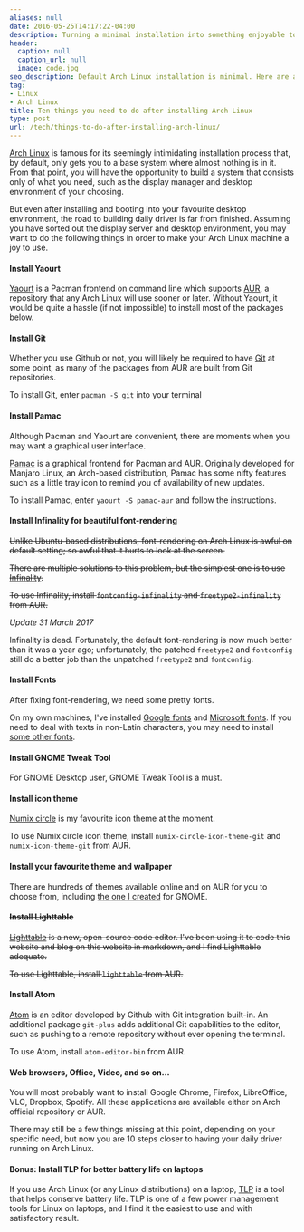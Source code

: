 ```yaml
---
aliases: null
date: 2016-05-25T14:17:22-04:00
description: Turning a minimal installation into something enjoyable to use
header:
  caption: null
  caption_url: null
  image: code.jpg
seo_description: Default Arch Linux installation is minimal. Here are a few recommendations on how to make your Arch Linux installation a joy to use.
tag:
- Linux
- Arch Linux
title: Ten things you need to do after installing Arch Linux
type: post
url: /tech/things-to-do-after-installing-arch-linux/
---
```


[Arch Linux](https://www.archlinux.org/) is famous for its seemingly intimidating installation process that, by default, only gets you to a base system where almost nothing is in it. From that point, you will have the opportunity to build a system that consists only of what you need, such as the display manager and desktop environment of your choosing.

But even after installing and booting into your favourite desktop environment, the road to building daily driver is far from finished. Assuming you have sorted out the display server and desktop environment, you may want to do the following things in order to make your Arch Linux machine a joy to use.


#### Install Yaourt

[Yaourt](https://archlinux.fr/yaourt-en) is a Pacman frontend on command line which supports [AUR](https://wiki.archlinux.org/index.php/AUR), a repository that any Arch Linux will use sooner or later. Without Yaourt, it would be quite a hassle (if not impossible) to install most of the packages below.

#### Install Git

Whether you use Github or not, you will likely be required to have [Git](https://www.archlinux.org/packages/extra/x86_64/git/) at some point, as many of the packages from AUR are built from Git repositories.

To install Git, enter ```pacman -S git``` into your terminal

#### Install Pamac

Although Pacman and Yaourt are convenient, there are moments when you may want a graphical user interface.

[Pamac](https://aur.archlinux.org/packages/pamac-aur/) is a graphical frontend for Pacman and AUR. Originally developed for Manjaro Linux, an Arch-based distribution, Pamac has some nifty features such as a little tray icon to remind you of availability of new updates.

To install Pamac, enter ```yaourt -S pamac-aur``` and follow the instructions.

#### Install Infinality for beautiful font-rendering

~~Unlike Ubuntu-based distributions, font-rendering on Arch Linux is awful on default setting; so awful that it hurts to look at the screen.~~

~~There are multiple solutions to this problem, but the simplest one is to use [Infinality](https://aur.archlinux.org/packages/fontconfig-infinality/).~~

~~To use Infinality, install ```fontconfig-infinality``` and ```freetype2-infinality``` from AUR.~~

*Update 31 March 2017*

Infinality is dead. Fortunately, the default font-rendering is now much better than it was a year ago; unfortunately, the patched ```freetype2``` and ```fontconfig``` still do a better job than the unpatched ```freetype2``` and ```fontconfig```.

#### Install Fonts

After fixing font-rendering, we need some pretty fonts.

On my own machines, I've installed [Google fonts](https://aur.archlinux.org/packages/ttf-google-fonts-git/) and [Microsoft fonts](https://aur.archlinux.org/packages/ttf-ms-fonts/). If you need to deal with texts in non-Latin characters, you may need to install [some other fonts](https://wiki.archlinux.org/index.php/fonts).

#### Install GNOME Tweak Tool

For GNOME Desktop user, GNOME Tweak Tool is a must.

#### Install icon theme

[Numix circle](https://aur.archlinux.org/packages/numix-circle-icon-theme-git/) is my favourite icon theme at the moment.

To use Numix circle icon theme, install ```numix-circle-icon-theme-git``` and ```numix-icon-theme-git``` from AUR.

#### Install your favourite theme and wallpaper

There are hundreds of themes available online and on AUR for you to choose from, including [the one I created](/tech/flat-plat-blue-gnome-gtk-theme-release/) for GNOME.

#### ~~Install Lighttable~~

~~[Lighttable](http://lighttable.com/) is a new, open-source code editor. I've been using it to code this website and blog on this website in markdown, and I find Lighttable adequate.~~

~~To use Lighttable, install `lighttable` from AUR.~~

#### Install Atom

[Atom](https://atom.io/) is an editor developed by Github with Git integration built-in. An additional package `git-plus` adds additional Git capabilities to the editor, such as pushing to a remote repository without ever opening the terminal.

To use Atom, install `atom-editor-bin` from AUR.

#### Web browsers, Office, Video, and so on...

You will most probably want to install Google Chrome, Firefox, LibreOffice, VLC, Dropbox, Spotify. All these applications are available either on Arch official repository or AUR.

There may still be a few things missing at this point, depending on your specific need, but now you are 10 steps closer to having your daily driver running on Arch Linux.

#### Bonus: Install TLP for better battery life on laptops

If you use Arch Linux (or any Linux distributions) on a laptop, [TLP](https://www.archlinux.org/packages/community/any/tlp/) is a tool that helps conserve battery life. TLP is one of a few power management tools for Linux on laptops, and I find it the easiest to use and with satisfactory result.
